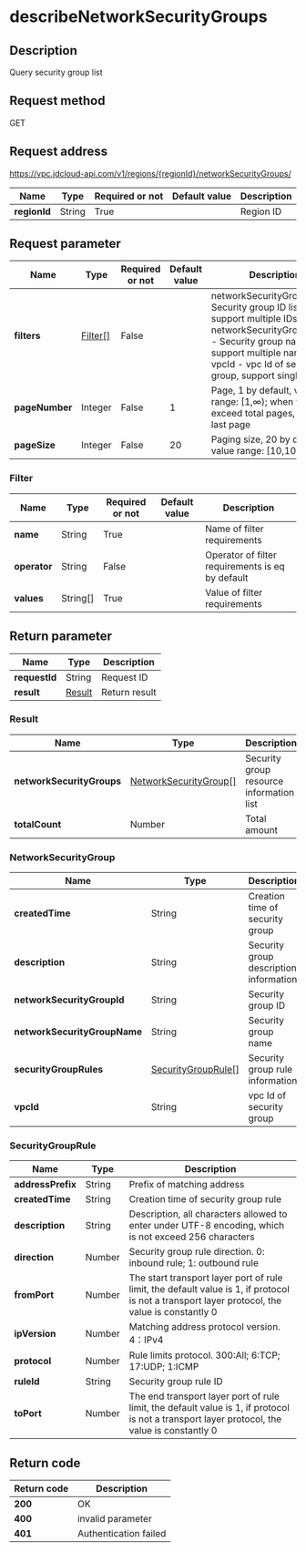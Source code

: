 # describeNetworkSecurityGroups


## Description
Query security group list

## Request method
GET

## Request address
https://vpc.jdcloud-api.com/v1/regions/{regionId}/networkSecurityGroups/

|Name|Type|Required or not|Default value|Description|
|---|---|---|---|---|
|**regionId**|String|True||Region ID|

## Request parameter
|Name|Type|Required or not|Default value|Description|
|---|---|---|---|---|
|**filters**|[Filter[]](##Filter)|False||networkSecurityGroupIds - Security group ID list, support multiple IDs<br>networkSecurityGroupNames - Security group name list, support multiple names<br>vpcId	- vpc Id of security group, support single Id<br>|
|**pageNumber**|Integer|False|1|Page, 1 by default, value range: [1,∞); when the pages exceed total pages, show the last page|
|**pageSize**|Integer|False|20|Paging size, 20 by default; value range: [10,100]|

### <a name="Filter">Filter</a>
|Name|Type|Required or not|Default value|Description|
|---|---|---|---|---|
|**name**|String|True||Name of filter requirements|
|**operator**|String|False||Operator of filter requirements is eq by default|
|**values**|String[]|True||Value of filter requirements|

## Return parameter
|Name|Type|Description|
|---|---|---|
|**requestId**|String|Request ID|
|**result**|[Result](##Result)|Return result|


### <a name="Result">Result</a>
|Name|Type|Description|
|---|---|---|
|**networkSecurityGroups**|[NetworkSecurityGroup[]](##NetworkSecurityGroup)|Security group resource information list|
|**totalCount**|Number|Total amount|
### <a name="NetworkSecurityGroup">NetworkSecurityGroup</a>
|Name|Type|Description|
|---|---|---|
|**createdTime**|String|Creation time of security group|
|**description**|String|Security group description information|
|**networkSecurityGroupId**|String|Security group ID|
|**networkSecurityGroupName**|String|Security group name|
|**securityGroupRules**|[SecurityGroupRule[]](##SecurityGroupRule)|Security group rule information|
|**vpcId**|String|vpc Id of security group|
### <a name="SecurityGroupRule">SecurityGroupRule</a>
|Name|Type|Description|
|---|---|---|
|**addressPrefix**|String|Prefix of matching address|
|**createdTime**|String|Creation time of security group rule|
|**description**|String|Description, all characters allowed to enter under UTF-8 encoding, which is not exceed 256 characters|
|**direction**|Number|Security group rule direction. 0: inbound rule; 1: outbound rule|
|**fromPort**|Number|The start transport layer port of rule limit, the default value is 1, if protocol is not a transport layer protocol, the value is constantly 0|
|**ipVersion**|Number|Matching address protocol version. 4：IPv4|
|**protocol**|Number|Rule limits protocol. 300:All; 6:TCP; 17:UDP; 1:ICMP|
|**ruleId**|String|Security group rule ID|
|**toPort**|Number|The end transport layer port of rule limit, the default value is 1, if protocol is not a transport layer protocol, the value is constantly 0|

## Return code
|Return code|Description|
|---|---|
|**200**|OK|
|**400**|invalid parameter|
|**401**|Authentication failed|
